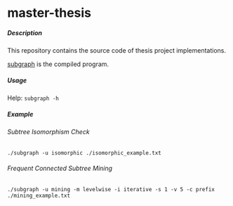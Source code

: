 # master-thesis

##### Description
This repository contains the source code of thesis project implementations.

[subgraph](https://github.com/liyakun/master-thesis/blob/master/subgraph) is the compiled program.

##### Usage
Help:
`subgraph -h`

##### Example

###### Subtree Isomorphism Check
`./subgraph -u isomorphic ./isomorphic_example.txt`

###### Frequent Connected Subtree Mining

`./subgraph -u mining -m levelwise -i iterative -s 1 -v 5 -c prefix ./mining_example.txt`
